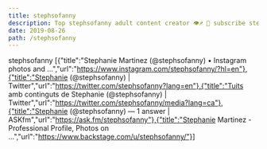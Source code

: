 ```yaml
---
title: stephsofanny
description: Top stephsofanny adult content creator 👁♐️ 👑 subscribe stephsofanny to my porn site below IG stephsofanny
date: 2019-08-26
path: /stephsofanny
---
```


stephsofanny
[{"title":"Stephanie Martinez (@stephsofanny) • Instagram photos and ...","url":"https://www.instagram.com/stephsofanny/?hl=en"},{"title":"Stephanie (@stephsofanny) | Twitter","url":"https://twitter.com/stephsofanny?lang=en"},{"title":"Tuits amb continguts de Stephanie (@stephsofanny) | Twitter","url":"https://twitter.com/stephsofanny/media?lang=ca"},{"title":"Stephanie (@stephsofanny) — 1 answer | ASKfm","url":"https://ask.fm/stephsofanny"},{"title":"Stephanie Martinez - Professional Profile, Photos on ...","url":"https://www.backstage.com/u/stephsofanny/"}]


